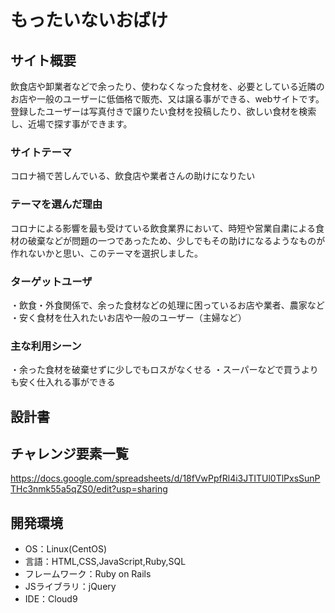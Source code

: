 # もったいないおばけ

## サイト概要
飲食店や卸業者などで余ったり、使わなくなった食材を、必要としている近隣のお店や一般のユーザーに低価格で販売、又は譲る事ができる、webサイトです。
登録したユーザーは写真付きで譲りたい食材を投稿したり、欲しい食材を検索し、近場で探す事ができます。

### サイトテーマ
コロナ禍で苦しんでいる、飲食店や業者さんの助けになりたい

### テーマを選んだ理由
コロナによる影響を最も受けている飲食業界において、時短や営業自粛による食材の破棄などが問題の一つであったため、少しでもその助けになるようなものが作れないかと思い、このテーマを選択しました。

### ターゲットユーザ
・飲食・外食関係で、余った食材などの処理に困っているお店や業者、農家など
・安く食材を仕入れたいお店や一般のユーザー（主婦など）
### 主な利用シーン
・余った食材を破棄せずに少しでもロスがなくせる
・スーパーなどで買うよりも安く仕入れる事ができる
## 設計書


## チャレンジ要素一覧
https://docs.google.com/spreadsheets/d/18fVwPpfRl4i3JTITUl0TlPxsSunPTHc3nmk55a5qZS0/edit?usp=sharing

## 開発環境
- OS：Linux(CentOS)
- 言語：HTML,CSS,JavaScript,Ruby,SQL
- フレームワーク：Ruby on Rails
- JSライブラリ：jQuery
- IDE：Cloud9
